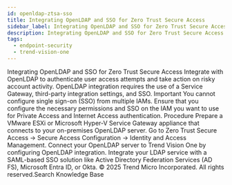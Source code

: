 ```yaml
---
id: openldap-ztsa-sso
title: Integrating OpenLDAP and SSO for Zero Trust Secure Access
sidebar_label: Integrating OpenLDAP and SSO for Zero Trust Secure Access
description: Integrating OpenLDAP and SSO for Zero Trust Secure Access
tags:
  - endpoint-security
  - trend-vision-one
---
```


 Integrating OpenLDAP and SSO for Zero Trust Secure Access Integrate with OpenLDAP to authenticate user access attempts and take action on risky account activity. OpenLDAP integration requires the use of a Service Gateway, third-party integration settings, and SSO. Important You cannot configure single sign-on (SSO) from multiple IAMs. Ensure that you configure the necessary permissions and SSO on the IAM you want to use for Private Access and Internet Access authentication. Procedure Prepare a VMware ESXi or Microsoft Hyper-V Service Gateway appliance that connects to your on-premises OpenLDAP server. Go to Zero Trust Secure Access → Secure Access Configuration → Identity and Access Management. Connect your OpenLDAP server to Trend Vision One by configuring OpenLDAP integration. Integrate your LDAP service with a SAML-based SSO solution like Active Directory Federation Services (AD FS), Microsoft Entra ID, or Okta. © 2025 Trend Micro Incorporated. All rights reserved.Search Knowledge Base